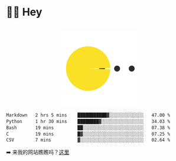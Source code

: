 
# 👋🏻 Hey
<div align="center">
	<br>
	<img src="https://raw.githubusercontent.com/Aniket965/Aniket965/master/pacman.svg?sanitize=true" width="200" height="200">
	<br>
</div>

<!--START_SECTION:waka-->

```txt
Markdown   2 hrs 5 mins    ███████████▓░░░░░░░░░░░░░   47.00 %
Python     1 hr 30 mins    ████████▓░░░░░░░░░░░░░░░░   34.03 %
Bash       19 mins         ██░░░░░░░░░░░░░░░░░░░░░░░   07.38 %
C          19 mins         █▓░░░░░░░░░░░░░░░░░░░░░░░   07.25 %
CSV        7 mins          ▓░░░░░░░░░░░░░░░░░░░░░░░░   02.64 %
```

<!--END_SECTION:waka-->

 ➡️  来我的网站瞧瞧吗？[这里](https://www.shaolongfei.com)
